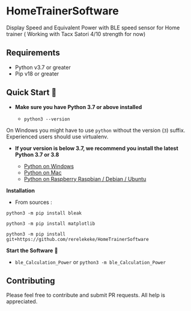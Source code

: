 # HomeTrainerSoftware
Display Speed and Equivalent Power with BLE speed sensor for Home trainer ( Working with Tacx Satori 4/10 strength for now)

## Requirements

- Python v3.7 or greater
- Pip v18 or greater

## Quick Start 🚀

- **Make sure you have Python 3.7 or above installed**

  - `python3 --version`

On Windows you might have to use `python` without the version (`3`) suffix. Experienced users should use virtualenv.

- **If your version is below 3.7, we recommend you install the latest Python 3.7 or 3.8**

  - [Python on Windows](https://github.com/instabot-py/instabot.py/wiki/Installing-Python-on-Windows)
  - [Python on Mac](https://github.com/instabot-py/instabot.py/wiki/Installing-Python-3.7-on-macOS)
  - [Python on Raspberry Raspbian / Debian / Ubuntu](https://github.com/instabot-py/instabot.py/wiki/Installing-Python-3.7-on-Raspberry-Pi)

**Installation**
- From sources :
```
python3 -m pip install bleak
```
```
python3 -m pip install matplotlib
```
```
python3 -m pip install git+https://github.com/rerelekeke/HomeTrainerSoftware
```

**Start the Software** 🏁

  - `ble_Calculation_Power` or `python3 -m ble_Calculation_Power`

## Contributing
Please feel free to contribute and submit PR requests. All help is appreciated. 


